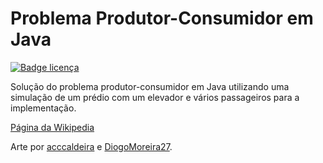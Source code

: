 # Problema Produtor-Consumidor em Java

[![Badge licença](https://img.shields.io/github/license/GabrielMendesMelo/ProdutorConsumidor-Java?color=darkgreen)](https://github.com/GabrielMendesMelo/ProdutorConsumidor-Java/blob/main/LICENSE)

Solução do problema produtor-consumidor em Java utilizando uma simulação de um prédio com um elevador e vários passageiros para a implementação.

[Página da Wikipedia](https://en.wikipedia.org/wiki/Producer%E2%80%93consumer_problem)

Arte por [acccaldeira](https://github.com/acccaldeira) e [DiogoMoreira27](https://github.com/DiogoMoreira27).
